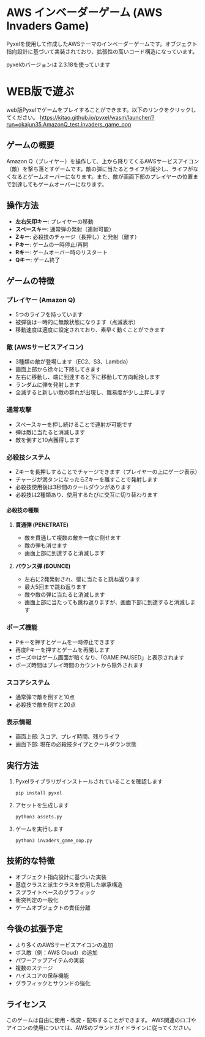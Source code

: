 # AWS インベーダーゲーム (AWS Invaders Game)

Pyxelを使用して作成したAWSテーマのインベーダーゲームです。オブジェクト指向設計に基づいて実装されており、拡張性の高いコード構造になっています。

pyxelのバージョンは 2.3.18を使っています

# WEB版で遊ぶ
web版Pyxelでゲームをプレイすることができます。以下のリンクをクリックしてください。
https://kitao.github.io/pyxel/wasm/launcher/?run=okajun35.AmazonQ_test.invaders_game_oop

## ゲームの概要

Amazon Q（プレイヤー）を操作して、上から降りてくるAWSサービスアイコン（敵）を撃ち落とすゲームです。敵の弾に当たるとライフが減少し、ライフがなくなるとゲームオーバーになります。また、敵が画面下部のプレイヤーの位置まで到達してもゲームオーバーになります。

## 操作方法

- **左右矢印キー**: プレイヤーの移動
- **スペースキー**: 通常弾の発射（連射可能）
- **Zキー**: 必殺技のチャージ（長押し）と発射（離す）
- **Pキー**: ゲームの一時停止/再開
- **Rキー**: ゲームオーバー時のリスタート
- **Qキー**: ゲーム終了

## ゲームの特徴

### プレイヤー (Amazon Q)
- 5つのライフを持っています
- 被弾後は一時的に無敵状態になります（点滅表示）
- 移動速度は適度に設定されており、素早く動くことができます

### 敵 (AWSサービスアイコン)
- 3種類の敵が登場します（EC2、S3、Lambda）
- 画面上部から徐々に下降してきます
- 左右に移動し、端に到達すると下に移動して方向転換します
- ランダムに弾を発射します
- 全滅すると新しい敵の群れが出現し、難易度が少し上昇します

### 通常攻撃
- スペースキーを押し続けることで連射が可能です
- 弾は敵に当たると消滅します
- 敵を倒すと10点獲得します

### 必殺技システム
- Zキーを長押しすることでチャージできます（プレイヤーの上にゲージ表示）
- チャージが満タンになったらZキーを離すことで発射します
- 必殺技使用後は3秒間のクールダウンがあります
- 必殺技は2種類あり、使用するたびに交互に切り替わります

#### 必殺技の種類
1. **貫通弾 (PENETRATE)**
   - 敵を貫通して複数の敵を一度に倒せます
   - 敵の弾も消せます
   - 画面上部に到達すると消滅します

2. **バウンス弾 (BOUNCE)**
   - 左右に2発発射され、壁に当たると跳ね返ります
   - 最大5回まで跳ね返ります
   - 敵や敵の弾に当たると消滅します
   - 画面上部に当たっても跳ね返りますが、画面下部に到達すると消滅します

### ポーズ機能
- Pキーを押すとゲームを一時停止できます
- 再度Pキーを押すとゲームを再開します
- ポーズ中はゲーム画面が暗くなり、「GAME PAUSED」と表示されます
- ポーズ時間はプレイ時間のカウントから除外されます

### スコアシステム
- 通常弾で敵を倒すと10点
- 必殺技で敵を倒すと20点

### 表示情報
- 画面上部: スコア、プレイ時間、残りライフ
- 画面下部: 現在の必殺技タイプとクールダウン状態

## 実行方法

1. Pyxelライブラリがインストールされていることを確認します
   ```
   pip install pyxel
   ```

2. アセットを生成します
   ```
   python3 assets.py
   ```

3. ゲームを実行します
   ```
   python3 invaders_game_oop.py
   ```

## 技術的な特徴

- オブジェクト指向設計に基づいた実装
- 基底クラスと派生クラスを使用した継承構造
- スプライトベースのグラフィック
- 衝突判定の一般化
- ゲームオブジェクトの責任分離

## 今後の拡張予定

- より多くのAWSサービスアイコンの追加
- ボス敵（例：AWS Cloud）の追加
- パワーアップアイテムの実装
- 複数のステージ
- ハイスコアの保存機能
- グラフィックとサウンドの強化

## ライセンス

このゲームは自由に使用・改変・配布することができます。
AWS関連のロゴやアイコンの使用については、AWSのブランドガイドラインに従ってください。
